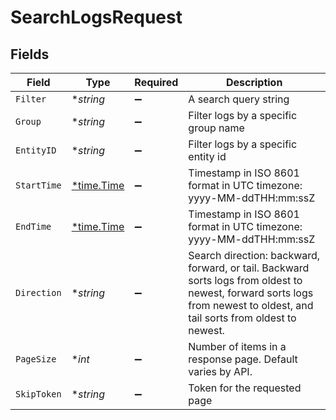 # SearchLogsRequest


## Fields

| Field                                                                                                                                                                    | Type                                                                                                                                                                     | Required                                                                                                                                                                 | Description                                                                                                                                                              |
| ------------------------------------------------------------------------------------------------------------------------------------------------------------------------ | ------------------------------------------------------------------------------------------------------------------------------------------------------------------------ | ------------------------------------------------------------------------------------------------------------------------------------------------------------------------ | ------------------------------------------------------------------------------------------------------------------------------------------------------------------------ |
| `Filter`                                                                                                                                                                 | **string*                                                                                                                                                                | :heavy_minus_sign:                                                                                                                                                       | A search query string                                                                                                                                                    |
| `Group`                                                                                                                                                                  | **string*                                                                                                                                                                | :heavy_minus_sign:                                                                                                                                                       | Filter logs by a specific group name                                                                                                                                     |
| `EntityID`                                                                                                                                                               | **string*                                                                                                                                                                | :heavy_minus_sign:                                                                                                                                                       | Filter logs by a specific entity id                                                                                                                                      |
| `StartTime`                                                                                                                                                              | [*time.Time](https://pkg.go.dev/time#Time)                                                                                                                               | :heavy_minus_sign:                                                                                                                                                       | Timestamp in ISO 8601 format in UTC timezone: yyyy-MM-ddTHH:mm:ssZ                                                                                                       |
| `EndTime`                                                                                                                                                                | [*time.Time](https://pkg.go.dev/time#Time)                                                                                                                               | :heavy_minus_sign:                                                                                                                                                       | Timestamp in ISO 8601 format in UTC timezone: yyyy-MM-ddTHH:mm:ssZ                                                                                                       |
| `Direction`                                                                                                                                                              | **string*                                                                                                                                                                | :heavy_minus_sign:                                                                                                                                                       | Search direction: backward, forward, or tail. Backward sorts logs from oldest to newest, forward sorts logs from newest to oldest, and tail sorts from oldest to newest. |
| `PageSize`                                                                                                                                                               | **int*                                                                                                                                                                   | :heavy_minus_sign:                                                                                                                                                       | Number of items in a response page. Default varies by API.                                                                                                               |
| `SkipToken`                                                                                                                                                              | **string*                                                                                                                                                                | :heavy_minus_sign:                                                                                                                                                       | Token for the requested page                                                                                                                                             |